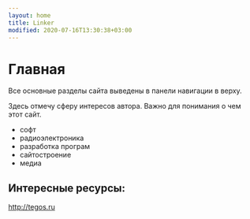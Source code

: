 ```yaml
---
layout: home
title: Linker
modified: 2020-07-16T13:30:38+03:00
---
```


#  Главная

Все основные разделы сайта выведены в панели навигации  в верху.

Здесь отмечу сферу интересов автора. Важно для понимания о чем этот сайт.
* софт
* радиоэлектроника
* разработка програм
* сайтостроение
* медиа


## Интересные ресурсы:
http://tegos.ru